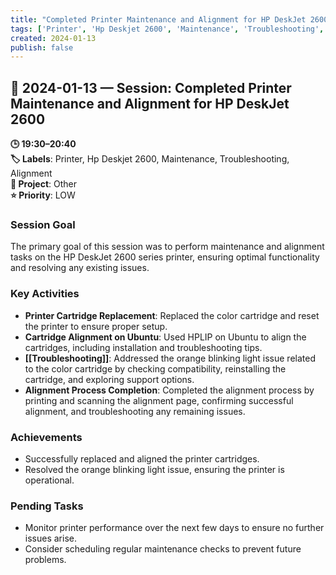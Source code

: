 ```yaml
---
title: "Completed Printer Maintenance and Alignment for HP DeskJet 2600"
tags: ['Printer', 'Hp Deskjet 2600', 'Maintenance', 'Troubleshooting', 'Alignment']
created: 2024-01-13
publish: false
---
```


## 📅 2024-01-13 — Session: Completed Printer Maintenance and Alignment for HP DeskJet 2600

**🕒 19:30–20:40**  
**🏷️ Labels**: Printer, Hp Deskjet 2600, Maintenance, Troubleshooting, Alignment  
**📂 Project**: Other  
**⭐ Priority**: LOW  


### Session Goal
The primary goal of this session was to perform maintenance and alignment tasks on the HP DeskJet 2600 series printer, ensuring optimal functionality and resolving any existing issues.

### Key Activities
- **Printer Cartridge Replacement**: Replaced the color cartridge and reset the printer to ensure proper setup.
- **Cartridge Alignment on Ubuntu**: Used HPLIP on Ubuntu to align the cartridges, including installation and troubleshooting tips.
- **[[Troubleshooting]]**: Addressed the orange blinking light issue related to the color cartridge by checking compatibility, reinstalling the cartridge, and exploring support options.
- **Alignment Process Completion**: Completed the alignment process by printing and scanning the alignment page, confirming successful alignment, and troubleshooting any remaining issues.

### Achievements
- Successfully replaced and aligned the printer cartridges.
- Resolved the orange blinking light issue, ensuring the printer is operational.

### Pending Tasks
- Monitor printer performance over the next few days to ensure no further issues arise.
- Consider scheduling regular maintenance checks to prevent future problems.
